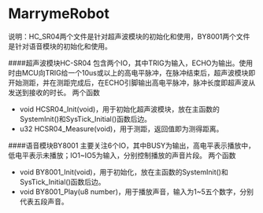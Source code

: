 # MarrymeRobot
说明：HC_SR04两个文件是针对超声波模块的初始化和使用，BY8001两个文件是针对语音模块的初始化和使用。

####超声波模块HC-SR04
包含两个IO，其中TRIG为输入，ECHO为输出。使用时由MCU向TRIG给一个10us或以上的高电平脉冲，在脉冲结束后，超声波模块即开始测距，并在测距完成后，在ECHO引脚输出高电平脉冲，脉冲长度即超声波从发送到接收的时长。
两个函数
- void HCSR04_Init(void)，用于初始化超声波模块，放在主函数的SystemInit()和SysTick_Initial()函数后边。
- u32 HCSR04_Measure(void)，用于测距，返回值即为测得距离。

####语音模块BY8001
主要关注6个IO，其中BUSY为输出，高电平表示播放中，低电平表示未播放；IO1~IO5为输入，分别控制播放的声音片段。
两个函数
- void BY8001_Init(void)，用于初始化，放在主函数的SystemInit()和SysTick_Initial()函数后边。
- void BY8001_Play(u8 number)，用于播放声音，输入为1~5五个数字，分别代表五段声音。

